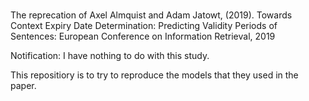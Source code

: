 # 
The reprecation of Axel Almquist and Adam Jatowt, (2019). Towards Context Expiry Date Determination: Predicting Validity Periods of Sentences: European Conference on Information Retrieval, 2019

Notification: I have nothing to do with this study.

This repositiory is to try to reproduce the models that they used in the paper.
